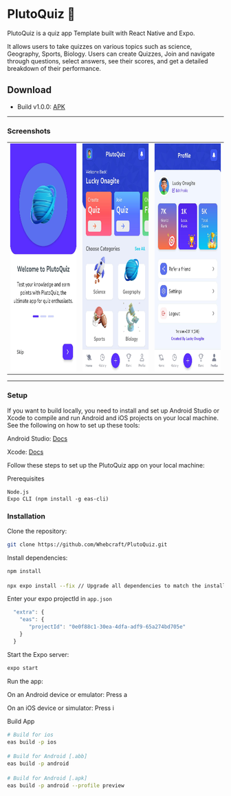 
# PlutoQuiz 🚀

PlutoQuiz is a quiz app Template built with React Native and Expo.

It allows users to take quizzes on various topics such as science, Geography, Sports, Biology. Users can create Quizzes, Join and navigate through questions, select answers, see their scores, and get a detailed breakdown of their performance.


## Download
- Build v1.0.0: [APK](https://github.com/Whebcraft/PlutoQuiz/PlutoQuiz-v1.0.0.apk)

---

### Screenshots

<table>
  <tr>
    <td>
    <img src="./docs/app-2.jpeg" height="530"  alt="Onboarding screen" />
    </td>
    <td>
    <img src="./docs/app-3.jpeg" height="530" alt="home screen"/>
    </td>
    <td>
    <img src="./docs/app-1.jpeg" height="530" alt="profile screen"/>
    </td>
  </tr>
</table>


---

### Setup

If you want to build locally, you need to install and set up Android Studio or Xcode to compile and run Android and iOS projects on your local machine.
See the following on how to set up these tools:

Android Studio: [Docs](https://docs.expo.dev/get-started/set-up-your-environment/?platform=android&device=physical&mode=development-build&buildEnv=local#set-up-an-android-device-with-a-development-build)

Xcode: [Docs](https://docs.expo.dev/get-started/set-up-your-environment/?platform=ios&device=physical&mode=development-build&buildEnv=local#set-up-an-ios-device-with-a-development-build)

Follow these steps to set up the PlutoQuiz app on your local machine:

Prerequisites

    Node.js
    Expo CLI (npm install -g eas-cli)

### Installation

Clone the repository:

```bash
git clone https://github.com/Whebcraft/PlutoQuiz.git
```

Install dependencies:

```bash
npm install

npx expo install --fix // Upgrade all dependencies to match the installed SDK version.
```

Enter your expo projectId in `app.json`

```js
  "extra": {
    "eas": {
       "projectId": "0e0f88c1-30ea-4dfa-adf9-65a274bd705e"
    }
  }
```

Start the Expo server:

```bash
expo start
```

Run the app:

On an Android device or emulator: Press a 

On an iOS device or simulator: Press i

Build App

```bash
# Build for ios
eas build -p ios

# Build for Android [.abb]
eas build -p android

# Build for Android [.apk]
eas build -p android --profile preview
```
